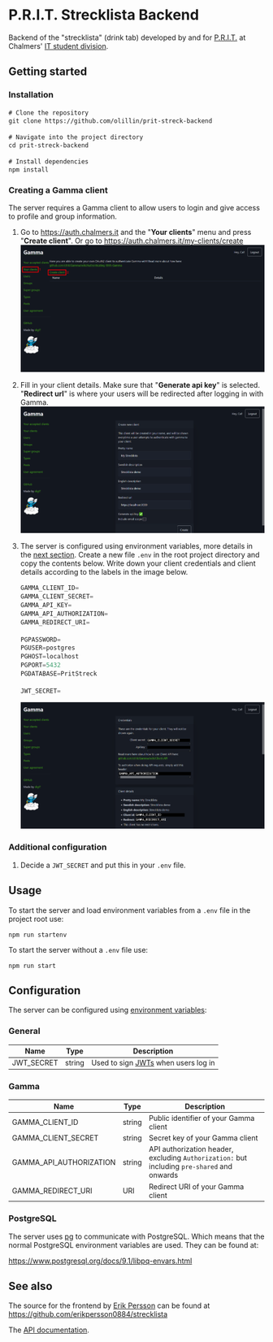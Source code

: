 # P.R.I.T. Strecklista Backend

Backend of the "strecklista" (drink tab) developed by and for
[P.R.I.T.](https://prit.chalmers.it) at Chalmers'
[IT student division](https://chalmers.it).

## Getting started

### Installation

```console
# Clone the repository
git clone https://github.com/olillin/prit-streck-backend

# Navigate into the project directory
cd prit-streck-backend

# Install dependencies
npm install
```

### Creating a Gamma client

The server requires a Gamma client to allow users to login and give access to
profile and group information.

1. Go to <https://auth.chalmers.it> and the "**Your clients**" menu and press
"**Create client**". Or go to <https://auth.chalmers.it/my-clients/create>
![Gamma "Your clients" menu](./docs/images/gamma-0.png)

2. Fill in your client details. Make sure that "**Generate api key**" is
selected. "**Redirect url**" is where your users will be redirected after
logging in with Gamma.
![Creating a new client](./docs/images/gamma-1.png)

3. The server is configured using environment variables, more details in the
[next section](#configuration). Create a new file `.env` in the root project
directory and copy the contents below. Write down your client credentials and
client details according to the labels in the image below.

    ```js
    GAMMA_CLIENT_ID=
    GAMMA_CLIENT_SECRET=
    GAMMA_API_KEY=
    GAMMA_API_AUTHORIZATION=
    GAMMA_REDIRECT_URI=

    PGPASSWORD=
    PGUSER=postgres
    PGHOST=localhost
    PGPORT=5432
    PGDATABASE=PritStreck

    JWT_SECRET=
    ```

    ![Client created](./docs/images/gamma-2.png)

### Additional configuration

1. Decide a `JWT_SECRET` and put this in your `.env` file.

## Usage

To start the server and load environment variables from a `.env` file in the
project root use:

```console
npm run startenv
```

To start the server without a `.env` file use:

```console
npm run start
```

## Configuration

The server can be configured using
[environment variables](https://en.wikipedia.org/wiki/Environment_variable):

### General

| Name                    | Type   | Description                                                                                 |
|-------------------------|--------|---------------------------------------------------------------------------------------------|
| JWT_SECRET              | string | Used to sign [JWTs](https://auth0.com/docs/secure/tokens/json-web-tokens) when users log in |

### Gamma

| Name                    | Type   | Description                                                                                            |
|-------------------------|--------|--------------------------------------------------------------------------------------------------------|
| GAMMA_CLIENT_ID         | string | Public identifier of your Gamma client                                                                 |
| GAMMA_CLIENT_SECRET     | string | Secret key of your Gamma client                                                                        |
| GAMMA_API_AUTHORIZATION | string | API authorization header, excluding `Authorization:` but including `pre-shared` and onwards            |
| GAMMA_REDIRECT_URI      | URI    | Redirect URI of your Gamma client                                                                      |

### PostgreSQL

The server uses [pg](https://www.npmjs.com/package/pg) to communicate with
PostgreSQL. Which means that the normal PostgreSQL environment variables are
used. They can be found at:

<https://www.postgresql.org/docs/9.1/libpq-envars.html>

## See also

The source for the frontend by [Erik Persson](https://github.com/erikpersson0884)
can be found at <https://github.com/erikpersson0884/strecklista>

The [API documentation](docs/API.md).
